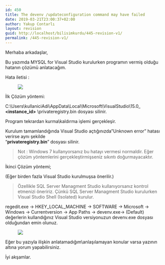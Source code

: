 ```yaml
---
id: 450
title: The devenv /updateconfiguration command may have failed
date: 2019-03-21T23:00:37+02:00
author: Yakup Contarlı
layout: revision
guid: http://localhost/bilisimkurdu/445-revision-v1/
permalink: /445-revision-v1/
---
```

Merhaba arkadaşlar,

Bu yazımda MYSQL for Visual Studio kurulurken programın vermiş olduğu hatanın çözümü anlatacağım.

<!--more-->

Hata iletisi :<figure class="wp-block-image">

![](https://i.hizliresim.com/LlzJ5b.png) </figure> 

İlk Çözüm yöntemi:

C:\Users\kullaniciAdi\AppData\Local\Microsoft\VisualStudio\15.0_  
**<instance_id>** \privateregistry.bin dosyası silinir.

Program tekrardan kurma\kaldırma işlemi gerçekleşir.

Kurulum tamamlandığında Visual Studio açtığınızda&#8221;Unknown error&#8221; hatası verirse aynı şekilde  
&#8220;**privateregistry.bin**&#8221; dosyası silinir.

<blockquote class="wp-block-quote">
  <p>
    Not : Windows 7 kullanyorsanız bu hatayı vermesi normaldir. Eğer çözüm yöntemlerini gerçekleştirmişseniz sıkıntı doğurmayacaktır.
  </p>
</blockquote>

İkinci Çözüm yöntemi;

(Eğer birden fazla Visual Studio kurulmuşsa önerilir.)

<blockquote class="wp-block-quote">
  <p>
    Özellikle SQL Server Managment Studio kullanıyorsanız kontrol etmenizi öneririz. Çünkü SQL Server Managment Studio kurulurken Visual Studio Shell (Isolated) kurulur.
  </p>
</blockquote>

regedit.exe -> HKEY\_LOCAL\_MACHINE -> SOFTWARE -> Microsoft -> Windows -> Currentversion -> App Paths -> devenv.exe-> (Default) değerlerin kullandığınız Visual Studio versiyonuzun devenv.exe dosyası olduğundan emin olunuz.<figure class="wp-block-image">

![](https://i.hizliresim.com/dvd6mL.jpg) </figure> 

Eğer bu yazıyla ilişkin anlatamadığım\anlaşılamayan konular varsa yazının altına yorum yapabilirsiniz.  


İyi akşamlar.